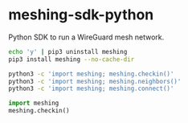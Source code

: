 # meshing-sdk-python
Python SDK to run a WireGuard mesh network.

```bash
echo 'y' | pip3 uninstall meshing
pip3 install meshing --no-cache-dir

python3 -c 'import meshing; meshing.checkin()'
python3 -c 'import meshing; meshing.neighbors()'
python3 -c 'import meshing; meshing.connect()'

```

```python
import meshing
meshing.checkin()

```

